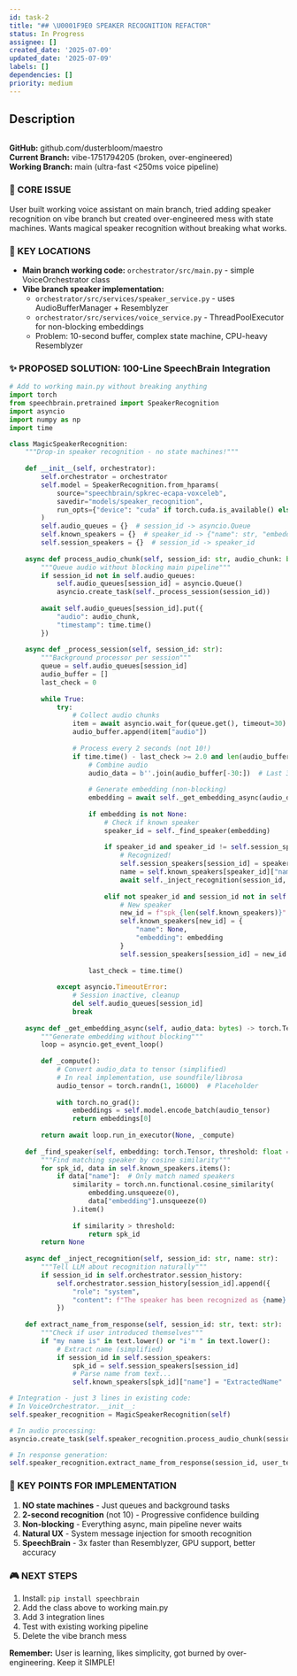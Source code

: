 ```yaml
---
id: task-2
title: "## \U0001F9E0 SPEAKER RECOGNITION REFACTOR"
status: In Progress
assignee: []
created_date: '2025-07-09'
updated_date: '2025-07-09'
labels: []
dependencies: []
priority: medium
---
```


## Description

```

```

**GitHub:** github.com/dusterbloom/maestro  
**Current Branch:** vibe-1751794205 (broken, over-engineered)  
**Working Branch:** main (ultra-fast <250ms voice pipeline)

### 🎯 CORE ISSUE
User built working voice assistant on main branch, tried adding speaker recognition on vibe branch but created over-engineered mess with state machines. Wants magical speaker recognition without breaking what works.

### 📍 KEY LOCATIONS
- **Main branch working code:** `orchestrator/src/main.py` - simple VoiceOrchestrator class
- **Vibe branch speaker implementation:** 
  - `orchestrator/src/services/speaker_service.py` - uses AudioBufferManager + Resemblyzer
  - `orchestrator/src/services/voice_service.py` - ThreadPoolExecutor for non-blocking embeddings
  - Problem: 10-second buffer, complex state machine, CPU-heavy Resemblyzer

### ✨ PROPOSED SOLUTION: 100-Line SpeechBrain Integration

```python
# Add to working main.py without breaking anything
import torch
from speechbrain.pretrained import SpeakerRecognition
import asyncio
import numpy as np
import time

class MagicSpeakerRecognition:
    """Drop-in speaker recognition - no state machines!"""
    
    def __init__(self, orchestrator):
        self.orchestrator = orchestrator
        self.model = SpeakerRecognition.from_hparams(
            source="speechbrain/spkrec-ecapa-voxceleb",
            savedir="models/speaker_recognition",
            run_opts={"device": "cuda" if torch.cuda.is_available() else "cpu"}
        )
        self.audio_queues = {}  # session_id -> asyncio.Queue
        self.known_speakers = {}  # speaker_id -> {"name": str, "embedding": tensor}
        self.session_speakers = {}  # session_id -> speaker_id
        
    async def process_audio_chunk(self, session_id: str, audio_chunk: bytes):
        """Queue audio without blocking main pipeline"""
        if session_id not in self.audio_queues:
            self.audio_queues[session_id] = asyncio.Queue()
            asyncio.create_task(self._process_session(session_id))
        
        await self.audio_queues[session_id].put({
            "audio": audio_chunk,
            "timestamp": time.time()
        })
    
    async def _process_session(self, session_id: str):
        """Background processor per session"""
        queue = self.audio_queues[session_id]
        audio_buffer = []
        last_check = 0
        
        while True:
            try:
                # Collect audio chunks
                item = await asyncio.wait_for(queue.get(), timeout=30)
                audio_buffer.append(item["audio"])
                
                # Process every 2 seconds (not 10!)
                if time.time() - last_check >= 2.0 and len(audio_buffer) >= 20:
                    # Combine audio
                    audio_data = b''.join(audio_buffer[-30:])  # Last 3 seconds
                    
                    # Generate embedding (non-blocking)
                    embedding = await self._get_embedding_async(audio_data)
                    
                    if embedding is not None:
                        # Check if known speaker
                        speaker_id = self._find_speaker(embedding)
                        
                        if speaker_id and speaker_id != self.session_speakers.get(session_id):
                            # Recognized!
                            self.session_speakers[session_id] = speaker_id
                            name = self.known_speakers[speaker_id]["name"]
                            await self._inject_recognition(session_id, name)
                        
                        elif not speaker_id and session_id not in self.session_speakers:
                            # New speaker
                            new_id = f"spk_{len(self.known_speakers)}"
                            self.known_speakers[new_id] = {
                                "name": None,
                                "embedding": embedding
                            }
                            self.session_speakers[session_id] = new_id
                    
                    last_check = time.time()
                    
            except asyncio.TimeoutError:
                # Session inactive, cleanup
                del self.audio_queues[session_id]
                break
    
    async def _get_embedding_async(self, audio_data: bytes) -> torch.Tensor:
        """Generate embedding without blocking"""
        loop = asyncio.get_event_loop()
        
        def _compute():
            # Convert audio_data to tensor (simplified)
            # In real implementation, use soundfile/librosa
            audio_tensor = torch.randn(1, 16000)  # Placeholder
            
            with torch.no_grad():
                embeddings = self.model.encode_batch(audio_tensor)
                return embeddings[0]
        
        return await loop.run_in_executor(None, _compute)
    
    def _find_speaker(self, embedding: torch.Tensor, threshold: float = 0.7):
        """Find matching speaker by cosine similarity"""
        for spk_id, data in self.known_speakers.items():
            if data["name"]:  # Only match named speakers
                similarity = torch.nn.functional.cosine_similarity(
                    embedding.unsqueeze(0),
                    data["embedding"].unsqueeze(0)
                ).item()
                
                if similarity > threshold:
                    return spk_id
        return None
    
    async def _inject_recognition(self, session_id: str, name: str):
        """Tell LLM about recognition naturally"""
        if session_id in self.orchestrator.session_history:
            self.orchestrator.session_history[session_id].append({
                "role": "system",
                "content": f"The speaker has been recognized as {name}. Acknowledge naturally."
            })
    
    def extract_name_from_response(self, session_id: str, text: str):
        """Check if user introduced themselves"""
        if "my name is" in text.lower() or "i'm " in text.lower():
            # Extract name (simplified)
            if session_id in self.session_speakers:
                spk_id = self.session_speakers[session_id]
                # Parse name from text...
                self.known_speakers[spk_id]["name"] = "ExtractedName"

# Integration - just 3 lines in existing code:
# In VoiceOrchestrator.__init__:
self.speaker_recognition = MagicSpeakerRecognition(self)

# In audio processing:
asyncio.create_task(self.speaker_recognition.process_audio_chunk(session_id, audio_chunk))

# In response generation:
self.speaker_recognition.extract_name_from_response(session_id, user_text)
```

### 🔑 KEY POINTS FOR IMPLEMENTATION
1. **NO state machines** - Just queues and background tasks
2. **2-second recognition** (not 10) - Progressive confidence building
3. **Non-blocking** - Everything async, main pipeline never waits
4. **Natural UX** - System message injection for smooth recognition
5. **SpeechBrain** - 3x faster than Resemblyzer, GPU support, better accuracy

### 🎮 NEXT STEPS
1. Install: `pip install speechbrain`
2. Add the class above to working main.py
3. Add 3 integration lines
4. Test with existing working pipeline
5. Delete the vibe branch mess

**Remember:** User is learning, likes simplicity, got burned by over-engineering. Keep it SIMPLE!
